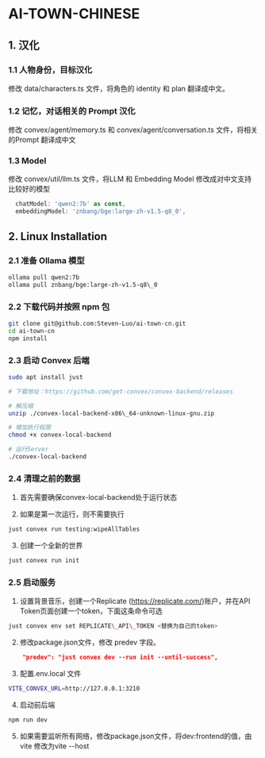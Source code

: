 # AI-TOWN-CHINESE

## 1. 汉化

### 1.1 人物身份，目标汉化

修改 data/characters.ts 文件，将角色的 identity 和 plan 翻译成中文。

### 1.2 记忆，对话相关的 Prompt 汉化

修改 convex/agent/memory.ts 和 convex/agent/conversation.ts 文件，将相关的Prompt 翻译成中文

### 1.3 Model

修改 convex/util/llm.ts 文件，将LLM 和 Embedding Model 修改成对中文支持比较好的模型
```ts
  chatModel: 'qwen2:7b' as const,
  embeddingModel: 'znbang/bge:large-zh-v1.5-q8_0',
```



## 2. Linux Installation

### 2.1 准备 Ollama 模型

```bash
ollama pull qwen2:7b  
ollama pull znbang/bge:large-zh-v1.5-q8\_0
```

### 2.2 下载代码并按照 npm 包

```bash
git clone git@github.com:Steven-Luo/ai-town-cn.git  
cd ai-town-cn  
npm install
```

### 2.3 启动 Convex 后端

```bash
sudo apt install just  

# 下载地址：https://github.com/get-convex/convex-backend/releases

# 解压缩  
unzip ./convex-local-backend-x86\_64-unknown-linux-gnu.zip  

# 增加执行权限  
chmod +x convex-local-backend  

# 运行Server  
./convex-local-backend  
```

### 2.4 清理之前的数据

1. 首先需要确保convex-local-backend处于运行状态

2. 如果是第一次运行，则不需要执行

```bash
just convex run testing:wipeAllTables  
```

3. 创建一个全新的世界

```bash
just convex run init  
```

### 2.5 启动服务

1. 设置背景音乐，创建一个Replicate (https://replicate.com/)账户，并在API Token页面创建一个token，下面这条命令可选

```bash
just convex env set REPLICATE\_API\_TOKEN <替换为自己的token>  
```

2. 修改package.json文件，修改 predev 字段。

```json
    "predev": "just convex dev --run init --until-success",
```
3. 配置.env.local 文件

```bash
VITE_CONVEX_URL=http://127.0.0.1:3210
```

4. 启动前后端

```bash
npm run dev  
```

5. 如果需要监听所有网络，修改package.json文件，将dev:frontend的值，由vite 修改为vite --host